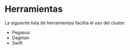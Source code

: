 # Herramientas

La siguiente lista de herramientas facilita el uso del cluster

- Pegasus
- Dagman
- Swift

